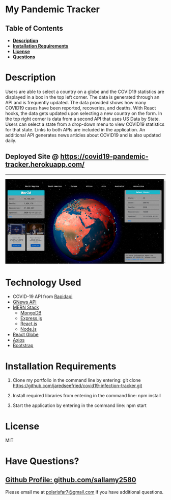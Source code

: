 # My Pandemic Tracker
## Table of Contents

- **[Description](#Description)**
- **[Installation Requirements](#Installation-Requirements)**
- **[License](#License)**
- **[Questions](#Questions)**
# Description
Users are able to select a country on a globe and the COVID19 statistics are displayed in a box in the top left corner. The data is generated through an API and is frequently updated. The data provided shows how many COVID19 cases have been reported, recoveries, and deaths. With React hooks, the data gets updated upon selecting a new country on the form. In the top right corner is data from a second API that uses US Data by State. Users can select a state from a drop-down menu to view COVID19 statistics for that state. Links to both APIs are included in the application. An additional API generates news articles about COVID19 and is also updated daily. 

## Deployed Site @ https://covid19-pandemic-tracker.herokuapp.com/
---
![Image of the main page](./client/src/images/pandemic-tracker.jpg)

# Technology Used
* COVID-19 API from [Rapidapi](https://rapidapi.com/collection/coronavirus-covid-19)
* [GNews API](https://gnews.io/)
* [MERN Stack](https://www.mongodb.com/mern-stack)
   * [MongoDB](https://www.mongodb.com/)
   * [Express.js](https://expressjs.com/)
   * [React.js](https://reactjs.org/)
   * [Node.js](https://nodejs.org/en/)
* [React Globe](https://react-globe.netlify.app/)
* [Axios](https://www.npmjs.com/package/axios)
* [Bootstrap](https://getbootstrap.com/)

# Installation Requirements 

1. Clone my portfolio in the command line by entering: git clone https://github.com/jaredseefried/covid19-infection-tracker.git 

2. Install required libraries from entering in the command line: npm install

3. Start the application by entering in the command line: npm start

# License

MIT

# Have Questions?

## [Github Profile: github.com/sallamy2580](https://github.com/sallamy2580 "Title")

Please email me at polarisfar7@gmail.com if you have additional questions.
